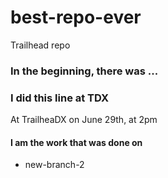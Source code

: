 # best-repo-ever
Trailhead repo

### In the beginning, there was ...

### I did this line at TDX
At TrailheaDX on June 29th, at 2pm

#### I am the work that was done on
* new-branch-2

